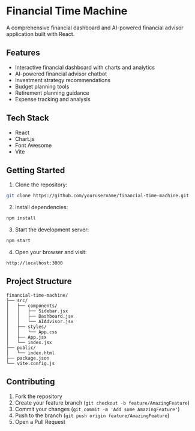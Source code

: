 # Financial Time Machine

A comprehensive financial dashboard and AI-powered financial advisor application built with React.

## Features

- Interactive financial dashboard with charts and analytics
- AI-powered financial advisor chatbot
- Investment strategy recommendations
- Budget planning tools
- Retirement planning guidance
- Expense tracking and analysis

## Tech Stack

- React
- Chart.js
- Font Awesome
- Vite

## Getting Started

1. Clone the repository:
```bash
git clone https://github.com/yourusername/financial-time-machine.git
```

2. Install dependencies:
```bash
npm install
```

3. Start the development server:
```bash
npm start
```

4. Open your browser and visit:
```
http://localhost:3000
```

## Project Structure

```
financial-time-machine/
├── src/
│   ├── components/
│   │   ├── Sidebar.jsx
│   │   ├── Dashboard.jsx
│   │   └── AIAdvisor.jsx
│   ├── styles/
│   │   └── App.css
│   ├── App.jsx
│   └── index.jsx
├── public/
│   └── index.html
├── package.json
└── vite.config.js
```

## Contributing

1. Fork the repository
2. Create your feature branch (`git checkout -b feature/AmazingFeature`)
3. Commit your changes (`git commit -m 'Add some AmazingFeature'`)
4. Push to the branch (`git push origin feature/AmazingFeature`)
5. Open a Pull Request

